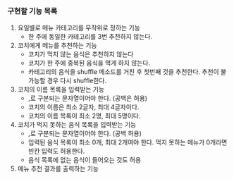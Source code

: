 ### 구현할 기능 목록
1. 요일별로 메뉴 카테고리를 무작위로 정하는 기능
   - 한 주에 동일한 카테고리를 3번 추천하지 않는다.
2. 코치에게 메뉴를 추천하는 기능
   - 코치가 먹지 않는 음식은 추천하지 않는다
   - 코치가 한 주에 중복된 음식을 먹게 하지 않는다.
   - 카테고리의 음식을 shuffle 메소드를 거친 후 첫번째 것을 추천한다. 추천이 불가능할 경우 다시 shuffle한다.
3. 코치의 이름 목록을 입력받는 기능
   - ,로 구분되는 문자열이어야 한다. (공백은 허용)
   - 코치의 이름은 최소 2글자, 최대 4글자이다.
   - 코치의 이름 목록이 최소 2명, 최대 5명이다.
4. 코치가 먹지 못하는 음식 목록을 입력받는 기능
   - ,로 구분되는 문자열이어야 한다. (공백 허용)
   - 입력된 음식 목록이 최소 0개, 최대 2개여야 한다. 먹지 못하는 메뉴가 0개라면 빈칸 입력도 허용한다.
   - 음식 목록에 없는 음식이 들어오는 것도 허용
5. 메뉴 추천 결과를 출력하는 기능
